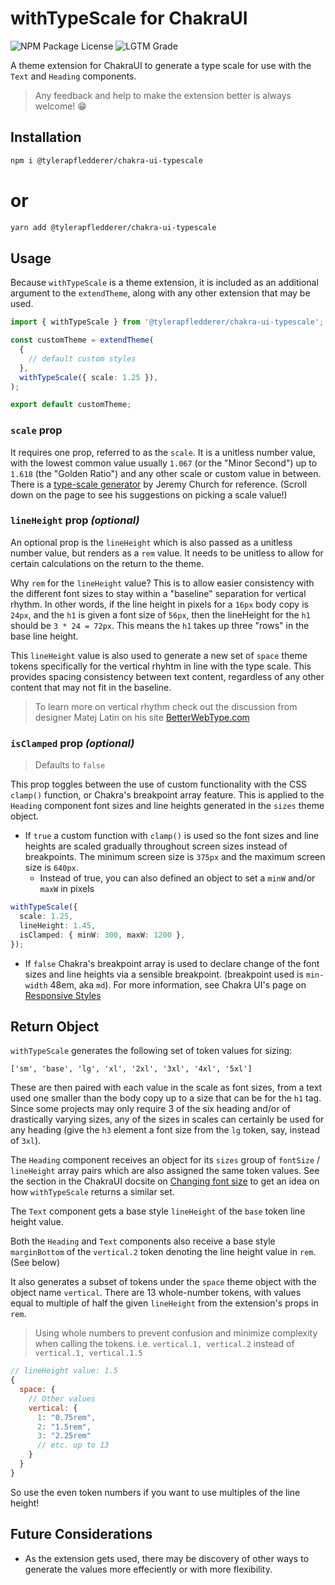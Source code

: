 # withTypeScale for ChakraUI

![NPM Package License](https://img.shields.io/npm/l/@tylerapfledderer/chakra-ui-typescale?style=for-the-badge)
![LGTM Grade](https://img.shields.io/lgtm/grade/javascript/github/TylerAPfledderer/chakra-ui-typescale?style=for-the-badge)

A theme extension for ChakraUI to generate a type scale for use with the `Text`
and `Heading` components.

> Any feedback and help to make the extension better is always welcome! 😁

## Installation

```bash
npm i @tylerapfledderer/chakra-ui-typescale
```

# or

```bash
yarn add @tylerapfledderer/chakra-ui-typescale
```

## Usage

Because `withTypeScale` is a theme extension, it is included as an additional argument to the
`extendTheme`, along with any other extension that may be used.

```ts
import { withTypeScale } from '@tylerapfledderer/chakra-ui-typescale';

const customTheme = extendTheme(
  {
    // default custom styles
  },
  withTypeScale({ scale: 1.25 }),
);

export default customTheme;
```

### `scale` prop

It requires one prop, referred to as the `scale`. It is a unitless number value,
with the lowest common value usually `1.067` (or the "Minor Second") up to
`1.618` (the "Golden Ratio") and any other scale or custom value in between.
There is a [type-scale generator](https://type-scale.com/) by Jeremy Church for
reference. (Scroll down on the page to see his suggestions on picking a scale
value!)

### `lineHeight` prop _(optional)_

An optional prop is the `lineHeight` which is also passed as a unitless number
value, but renders as a `rem` value. It needs to be unitless to allow for
certain calculations on the return to the theme.

Why `rem` for the `lineHeight` value? This is to allow easier consistency with
the different font sizes to stay within a "baseline" separation for vertical
rhythm. In other words, if the line height in pixels for a `16px` body copy is
`24px`, and the `h1` is given a font size of `56px`, then the lineHeight for the
`h1` should be `3 * 24 = 72px`. This means the `h1` takes up three "rows" in the
base line height.

This `lineHeight` value is also used to generate a new set of `space` theme tokens specifically for the vertical rhyhtm in line with the type scale. This provides spacing consistency between text content, regardless of any other content that may not fit in the baseline.

> To learn more on vertical rhythm check out the discussion from designer Matej
> Latin on his site
> [BetterWebType.com](https://betterwebtype.com/articles/2018/10/15/rhythm-in-web-typography/#vertical-rhythm)

### `isClamped` prop _(optional)_

> Defaults to `false`

This prop toggles between the use of custom functionality with the CSS `clamp()` function, or Chakra's breakpoint array feature. This is applied to the `Heading` component font sizes and line heights generated in the `sizes` theme object.

- If `true` a custom function with `clamp()` is used so the font sizes and line heights are scaled gradually throughout screen sizes instead of breakpoints. The minimum screen size is `375px` and the maximum screen size is `640px`.
  - Instead of true, you can also defined an object to set a `minW` and/or `maxW` in pixels

```ts
withTypeScale({
  scale: 1.25,
  lineHeight: 1.45,
  isClamped: { minW: 300, maxW: 1200 },
});
```

- If `false` Chakra's breakpoint array is used to declare change of the font sizes and line heights via a sensible breakpoint. (breakpoint used is `min-width` 48em, aka `md`). For more information, see Chakra UI's page on [Responsive Styles](https://chakra-ui.com/docs/styled-system/responsive-styles)

## Return Object

`withTypeScale` generates the following set of token values for sizing:

`['sm', 'base', 'lg', 'xl', '2xl', '3xl', '4xl', '5xl']`

These are then paired with each value in the scale as font sizes, from a text
used one smaller than the body copy up to a size that can be for the `h1` tag.
Since some projects may only require 3 of the six heading and/or of drastically
varying sizes, any of the sizes in scales can certainly be used for any heading
(give the `h3` element a font size from the `lg` token, say, instead of `3xl`).

The `Heading` component receives an object for its `sizes` group of `fontSize` /
`lineHeight` array pairs which are also assigned the same token values. See the
section in the ChakraUI docsite on
[Changing font size](https://chakra-ui.com/docs/components/typography/heading#changing-font-size)
to get an idea on how `withTypeScale` returns a similar set.

The `Text` component gets a base style `lineHeight` of the `base` token line
height value.

Both the `Heading` and `Text` components also receive a base style `marginBottom` of the `vertical.2` token denoting the line height value in `rem`. (See below)

It also generates a subset of tokens under the `space` theme object with the object name `vertical`. There are 13 whole-number tokens, with values equal to multiple of half the given `lineHeight` from the extension's props in `rem`.

> Using whole numbers to prevent confusion and minimize complexity when calling the tokens.
> i.e. `vertical.1, vertical.2` instead of `vertical.1, vertical.1.5`

```js
// lineHeight value: 1.5
{
  space: {
    // Other values
    vertical: {
      1: "0.75rem",
      2: "1.5rem",
      3: "2.25rem"
      // etc. up to 13
    }
  }
}
```

So use the even token numbers if you want to use multiples of the line height!

## Future Considerations

- As the extension gets used, there may be discovery of other ways to generate
  the values more effeciently or with more flexibility.
